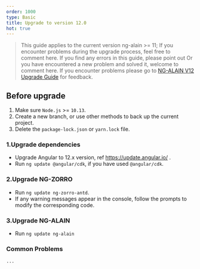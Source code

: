 ```yaml
---
order: 1000
type: Basic
title: Upgrade to version 12.0
hot: true
---
```


> This guide applies to the current version ng-alain >= 11;
> If you encounter problems during the upgrade process, feel free to comment here.
> If you find any errors in this guide, please point out
> Or you have encountered a new problem and solved it, welcome to comment here.
> If you encounter problems please go to [NG-ALAIN V12 Upgrade Guide](https://github.com/ng-alain/ng-alain/issues/2027) for feedback.


## Before upgrade

1. Make sure `Node.js` >= `10.13`.
2. Create a new branch, or use other methods to back up the current project.
3. Delete the `package-lock.json` or `yarn.lock` file.

### 1.Upgrade dependencies

- Upgrade Angular to 12.x version, ref https://update.angular.io/ .
- Run `ng update @angular/cdk`, if you have used `@angular/cdk`.

### 2.Upgrade NG-ZORRO

- Run `ng update ng-zorro-antd`.
- If any warning messages appear in the console, follow the prompts to modify the corresponding code.

### 3.Upgrade NG-ALAIN

- Run `ng update ng-alain`

### Common Problems

`...`
